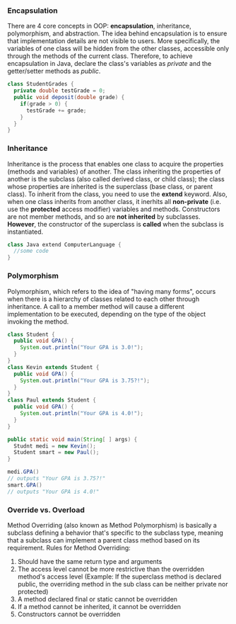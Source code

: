 ### Encapsulation
There are 4 core concepts in OOP: **encapsulation**, inheritance, polymorphism, and abstraction.
The idea behind encapsulation is to ensure that implementation details are not visible to users. More specifically, the variables of one class will be hidden from the other classes, accessible only through the methods of the current class. Therefore, to achieve encapsulation in Java, declare the class's variables as *private* and the getter/setter methods as *public*. 

```java
class StudentGrades {
  private double testGrade = 0;
  public void deposit(double grade) {
    if(grade > 0) {
      testGrade += grade;
    }
  }
}
```

### Inheritance
Inheritance is the process that enables one class to acquire the properties (methods and variables) of another. The class inheriting the properties of another is the subclass (also called derived class, or child class); the class whose properties are inherited is the superclass (base class, or parent class). To inherit from the class, you need to use the **extend** keyword. Also, when one class inherits from another class, it inerhits all **non-private** (i.e. use the **protected** access modifier) variables and methods. Constructors are not member methods, and so are **not inherited** by subclasses. **However**, the constructor of the superclass is **called** when the subclass is instantiated. 

```java
class Java extend ComputerLanguage {
  //some code
}
```

### Polymorphism 
Polymorphism, which refers to the idea of "having many forms", occurs when there is a hierarchy of classes related to each other through inheritance. A call to a member method will cause a different implementation to be executed, depending on the type of the object invoking the method.

```java
class Student {
  public void GPA() {
    System.out.println("Your GPA is 3.0!");
  }
}
class Kevin extends Student { 
  public void GPA() {
    System.out.println("Your GPA is 3.75?!");
  }
}
class Paul extends Student {
  public void GPA() { 
    System.out.println("Your GPA is 4.0!");
  }
}

public static void main(String[ ] args) {
  Studnt medi = new Kevin();
  Student smart = new Paul();
}

medi.GPA() 
// outputs "Your GPA is 3.75?!"
smart.GPA() 
// outputs "Your GPA is 4.0!"
```
### Override vs. Overload 
Method Overriding (also known as Method Polymorphism) is basically a subclass defining a behavior that's specific to the subclass type, meaning that a subclass can implement a parent class method based on its requirement.
Rules for Method Overriding:

1) Should have the same return type and arguments
2) The access level cannot be more restrictive than the overridden method's access level (Example: If the superclass method is declared public, the overriding method in the sub class can be neither private nor protected)
3) A method declared final or static cannot be overridden
4) If a method cannot be inherited, it cannot be overridden
5) Constructors cannot be overridden


